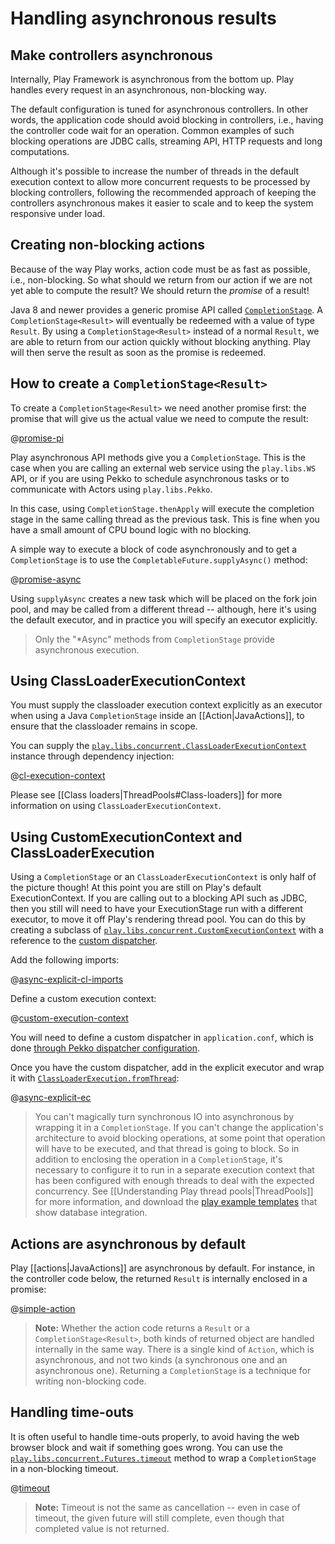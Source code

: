 <!--- Copyright (C) from 2022 The Play Framework Contributors <https://github.com/playframework>, 2011-2021 Lightbend Inc. <https://www.lightbend.com> -->

# Handling asynchronous results

## Make controllers asynchronous

Internally, Play Framework is asynchronous from the bottom up. Play handles every request in an asynchronous, non-blocking way.

The default configuration is tuned for asynchronous controllers. In other words, the application code should avoid blocking in controllers, i.e., having the controller code wait for an operation. Common examples of such blocking operations are JDBC calls, streaming API, HTTP requests and long computations.

Although it's possible to increase the number of threads in the default execution context to allow more concurrent requests to be processed by blocking controllers, following the recommended approach of keeping the controllers asynchronous makes it easier to scale and to keep the system responsive under load.

## Creating non-blocking actions

Because of the way Play works, action code must be as fast as possible, i.e., non-blocking. So what should we return from our action if we are not yet able to compute the result? We should return the *promise* of a result!

Java 8 and newer provides a generic promise API called [`CompletionStage`](https://docs.oracle.com/en/java/javase/17/docs/api/java.base/java/util/concurrent/CompletionStage.html).  A `CompletionStage<Result>` will eventually be redeemed with a value of type `Result`. By using a `CompletionStage<Result>` instead of a normal `Result`, we are able to return from our action quickly without blocking anything.  Play will then serve the result as soon as the promise is redeemed.

## How to create a `CompletionStage<Result>`

To create a `CompletionStage<Result>` we need another promise first: the promise that will give us the actual value we need to compute the result:

@[promise-pi](code/javaguide/async/JavaAsync.java)

Play asynchronous API methods give you a `CompletionStage`. This is the case when you are calling an external web service using the `play.libs.WS` API, or if you are using Pekko to schedule asynchronous tasks or to communicate with Actors using `play.libs.Pekko`.

In this case, using `CompletionStage.thenApply` will execute the completion stage in the same calling thread as the previous task.  This is fine when you have a small amount of CPU bound logic with no blocking.

A simple way to execute a block of code asynchronously and to get a `CompletionStage` is to use the `CompletableFuture.supplyAsync()` method:

@[promise-async](code/javaguide/async/JavaAsync.java)

Using `supplyAsync` creates a new task which will be placed on the fork join pool, and may be called from a different thread -- although, here it's using the default executor, and in practice you will specify an executor explicitly.

> Only the "\*Async" methods from `CompletionStage` provide asynchronous execution.

## Using ClassLoaderExecutionContext

You must supply the classloader execution context explicitly as an executor when using a Java `CompletionStage` inside an [[Action|JavaActions]], to ensure that the classloader remains in scope.

You can supply the [`play.libs.concurrent.ClassLoaderExecutionContext`](api/java/play/libs/concurrent/ClassLoaderExecutionContext.html) instance through dependency injection:

@[cl-execution-context](../../../commonGuide/configuration/code/detailedtopics/clec/MyController.java)

Please see [[Class loaders|ThreadPools#Class-loaders]] for more information on using `ClassLoaderExecutionContext`.

## Using CustomExecutionContext and ClassLoaderExecution

Using a `CompletionStage` or an `ClassLoaderExecutionContext` is only half of the picture though! At this point you are still on Play's default ExecutionContext.  If you are calling out to a blocking API such as JDBC, then you still will need to have your ExecutionStage run with a different executor, to move it off Play's rendering thread pool.  You can do this by creating a subclass of [`play.libs.concurrent.CustomExecutionContext`](api/java/play/libs/concurrent/CustomExecutionContext.html) with a reference to the [custom dispatcher](https://pekko.apache.org/docs/pekko/1.0/dispatchers.html?language=java).

Add the following imports:

@[async-explicit-cl-imports](code/javaguide/async/controllers/Application.java)

Define a custom execution context:

@[custom-execution-context](code/javaguide/async/controllers/MyExecutionContext.java)

You will need to define a custom dispatcher in `application.conf`, which is done [through Pekko dispatcher configuration](https://pekko.apache.org/docs/pekko/1.0/dispatchers.html?language=java#setting-the-dispatcher-for-an-actor).

Once you have the custom dispatcher, add in the explicit executor and wrap it with [`ClassLoaderExecution.fromThread`](api/java/play/libs/concurrent/ClassLoaderExecution.html#fromThread\(java.util.concurrent.Executor\)):

@[async-explicit-ec](code/javaguide/async/controllers/Application.java)

> You can't magically turn synchronous IO into asynchronous by wrapping it in a `CompletionStage`. If you can't change the application's architecture to avoid blocking operations, at some point that operation will have to be executed, and that thread is going to block. So in addition to enclosing the operation in a `CompletionStage`, it's necessary to configure it to run in a separate execution context that has been configured with enough threads to deal with the expected concurrency. See [[Understanding Play thread pools|ThreadPools]] for more information, and download the [play example templates](https://playframework.com/download#examples) that show database integration.

## Actions are asynchronous by default

Play [[actions|JavaActions]] are asynchronous by default. For instance, in the controller code below, the returned `Result` is internally enclosed in a promise:

@[simple-action](../http/code/javaguide/http/JavaActions.java)

> **Note:** Whether the action code returns a `Result` or a `CompletionStage<Result>`, both kinds of returned object are handled internally in the same way. There is a single kind of `Action`, which is asynchronous, and not two kinds (a synchronous one and an asynchronous one). Returning a `CompletionStage` is a technique for writing non-blocking code.

## Handling time-outs

It is often useful to handle time-outs properly, to avoid having the web browser block and wait if something goes wrong. You can use the [`play.libs.concurrent.Futures.timeout`](api/java/play/libs/concurrent/Futures.html) method to wrap a `CompletionStage` in a non-blocking timeout.

@[timeout](code/javaguide/async/JavaAsync.java)

> **Note:** Timeout is not the same as cancellation -- even in case of timeout, the given future will still complete, even though that completed value is not returned.
